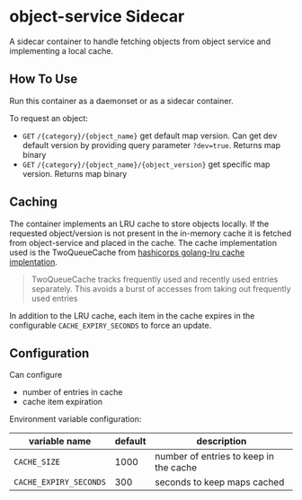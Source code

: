 # object-service Sidecar
A sidecar container to handle fetching objects from object service and implementing a local cache.

## How To Use
Run this container as a daemonset or as a sidecar container.

To request an object:
- `GET` `/{category}/{object_name}` get default map version. Can get dev default version by providing query parameter `?dev=true`. Returns map binary
- `GET` `/{category}/{object_name}/{object_version}` get specific map version. Returns map binary

## Caching
The container implements an LRU cache to store objects locally. If the requested object/version is not present in the in-memory cache it is fetched from object-service and placed in the cache. The cache implementation used is the TwoQueueCache from [hashicorps golang-lru cache implentation](https://github.com/hashicorp/golang-lru).

>TwoQueueCache tracks frequently used and recently used entries separately. This avoids a burst of accesses from taking out frequently used entries

In addition to the LRU cache, each item in the cache expires in the configurable `CACHE_EXPIRY_SECONDS` to force an update.

## Configuration
Can configure
- number of entries in cache
- cache item expiration

Environment variable configuration:

| variable name | default  | description |
|---------------|----------|-------------|
| `CACHE_SIZE` | 1000 | number of entries to keep in the cache |
| `CACHE_EXPIRY_SECONDS` | 300 | seconds to keep maps cached |
